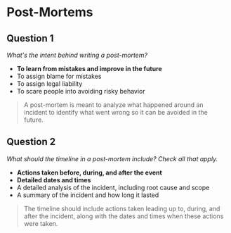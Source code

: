 # Post-Mortems

## Question 1

*What's the intent behind writing a post-mortem?*

* **To learn from mistakes and improve in the future**
* To assign blame for mistakes
* To assign legal liability
* To scare people into avoiding risky behavior

> A post-mortem is meant to analyze what happened around an incident to identify what went wrong so it can be avoided in the future.

## Question 2

*What should the timeline in a post-mortem include? Check all that apply.*

* **Actions taken before, during, and after the event**
* **Detailed dates and times**
* A detailed analysis of the incident, including root cause and scope
* A summary of the incident and how long it lasted

> The timeline should include actions taken leading up to, during, and after the incident, along with the dates and times when these actions were taken.